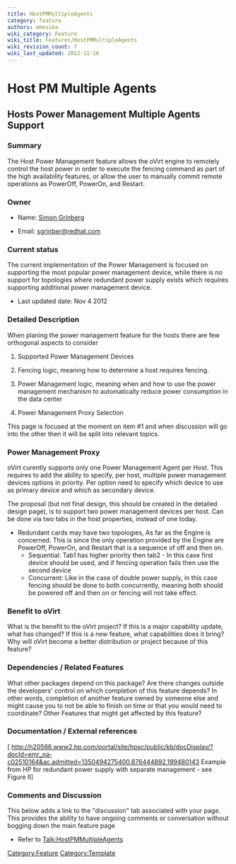 ```yaml
---
title: HostPMMultipleAgents
category: feature
authors: emesika
wiki_category: Feature
wiki_title: Features/HostPMMultipleAgents
wiki_revision_count: 7
wiki_last_updated: 2012-11-16
---
```


# Host PM Multiple Agents

## Hosts Power Management Multiple Agents Support

### Summary

The Host Power Management feature allows the oVirt engine to remotely control the host power in order to execute the fencing command as part of the high availability features, or allow the user to manually commit remote operations as PowerOff, PowerOn, and Restart.

### Owner

*   Name: [ Simon Grinberg](User:MyUser)

<!-- -->

*   Email: sgrinber@redhat.com

### Current status

The current implementation of the Power Management is focused on supporting the most popular power management device, while there is no support for topologies where redundant power supply exists which requires supporting additional power management device.

*   Last updated date: Nov 4 2012

### Detailed Description

When planing the power management feature for the hosts there are few orthogonal aspects to consider

1. Supported Power Management Devices

2. Fencing logic, meaning how to determine a host requires fencing.

3. Power Management logic, meaning when and how to use the power management mechanism to automatically reduce power consumption in the data center

4. Power Management Proxy Selection

This page is focused at the moment on item #1 and when discussion will go into the other then it will be split into relevant topics.

### Power Management Proxy

oVirt curently supports only one Power Management Agent per Host. This requires to add the ability to specify, per host, multiple power management devices options in priority. Per option need to specify which device to use as primary device and which as secondary device.

The proposal (but not final design, this should be created in the detailed design page), is to support two power management devices per host. Can be done via two tabs in the host properties, instead of one today.

*   Redundant cards may have two topologies, As far as the Engine is concerned. This is since the only operation provided by the Engine are PowerOff, PowerOn, and Restart that is a sequence of off and then on.
    -   Sequential: Tab1 has higher priority then tab2 - In this case first device should be used, and if fencing operation fails then use the second device
    -   Concurrent: Like in the case of double power supply, in this case fencing should be done to both concurrently, meaning both should be powered off and then on or fencing will not take effect.

### Benefit to oVirt

What is the benefit to the oVirt project? If this is a major capability update, what has changed? If this is a new feature, what capabilities does it bring? Why will oVirt become a better distribution or project because of this feature?

### Dependencies / Related Features

What other packages depend on this package? Are there changes outside the developers' control on which completion of this feature depends? In other words, completion of another feature owned by someone else and might cause you to not be able to finish on time or that you would need to coordinate? Other Features that might get affected by this feature?

### Documentation / External references

[ <http://h20566.www2.hp.com/portal/site/hpsc/public/kb/docDisplay/?docId=emr_na-c02510164&ac.admitted=1350494275400.876444892.199480143> Example from HP for redundant power supply with separate management - see Figure II]

### Comments and Discussion

This below adds a link to the "discussion" tab associated with your page. This provides the ability to have ongoing comments or conversation without bogging down the main feature page

*   Refer to <Talk:HostPMMultipleAgents>

<Category:Feature> <Category:Template>

